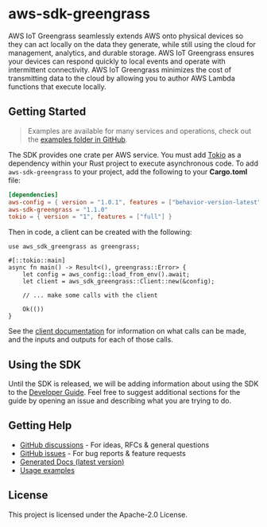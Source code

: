 # aws-sdk-greengrass

AWS IoT Greengrass seamlessly extends AWS onto physical devices so they can act locally on the data they generate, while still using the cloud for management, analytics, and durable storage. AWS IoT Greengrass ensures your devices can respond quickly to local events and operate with intermittent connectivity. AWS IoT Greengrass minimizes the cost of transmitting data to the cloud by allowing you to author AWS Lambda functions that execute locally.

## Getting Started

> Examples are available for many services and operations, check out the
> [examples folder in GitHub](https://github.com/awslabs/aws-sdk-rust/tree/main/examples).

The SDK provides one crate per AWS service. You must add [Tokio](https://crates.io/crates/tokio)
as a dependency within your Rust project to execute asynchronous code. To add `aws-sdk-greengrass` to
your project, add the following to your **Cargo.toml** file:

```toml
[dependencies]
aws-config = { version = "1.0.1", features = ["behavior-version-latest"] }
aws-sdk-greengrass = "1.1.0"
tokio = { version = "1", features = ["full"] }
```

Then in code, a client can be created with the following:

```rust,no_run
use aws_sdk_greengrass as greengrass;

#[::tokio::main]
async fn main() -> Result<(), greengrass::Error> {
    let config = aws_config::load_from_env().await;
    let client = aws_sdk_greengrass::Client::new(&config);

    // ... make some calls with the client

    Ok(())
}
```

See the [client documentation](https://docs.rs/aws-sdk-greengrass/latest/aws_sdk_greengrass/client/struct.Client.html)
for information on what calls can be made, and the inputs and outputs for each of those calls.

## Using the SDK

Until the SDK is released, we will be adding information about using the SDK to the
[Developer Guide](https://docs.aws.amazon.com/sdk-for-rust/latest/dg/welcome.html). Feel free to suggest
additional sections for the guide by opening an issue and describing what you are trying to do.

## Getting Help

* [GitHub discussions](https://github.com/awslabs/aws-sdk-rust/discussions) - For ideas, RFCs & general questions
* [GitHub issues](https://github.com/awslabs/aws-sdk-rust/issues/new/choose) - For bug reports & feature requests
* [Generated Docs (latest version)](https://awslabs.github.io/aws-sdk-rust/)
* [Usage examples](https://github.com/awslabs/aws-sdk-rust/tree/main/examples)

## License

This project is licensed under the Apache-2.0 License.


